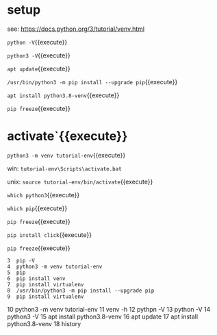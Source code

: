 

# setup

see:
https://docs.python.org/3/tutorial/venv.html


`python -V`{{execute}}
   
`python3 -V`{{execute}}

`apt update`{{execute}}

`/usr/bin/python3 -m pip install --upgrade pip`{{execute}}

`apt install python3.8-venv`{{execute}}

`pip freeze`{{execute}}

# activate`{{execute}}

`python3 -m venv tutorial-env`{{execute}}

win:
    `tutorial-env\Scripts\activate.bat`

unix:
    `source tutorial-env/bin/activate`{{execute}}

`which python3`{{execute}}

`which pip`{{execute}}

`pip freeze`{{execute}}

`pip install click`{{execute}}

`pip freeze`{{execute}}

 



    3  pip -V
    4  python3 -m venv tutorial-env
    5  pip
    6  pip install venv
    7  pip install virtualenv
    8  /usr/bin/python3 -m pip install --upgrade pip
    9  pip install virtualenv
   10  python3 -m venv tutorial-env
   11  venv -h
   12  pythpn -V
   13  python -V
   14  python3 -V
   15  apt install python3.8-venv
   16  apt update
   17  apt install python3.8-venv
   18  history

